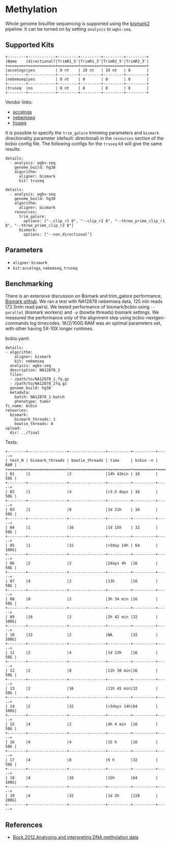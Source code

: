# Methylation

Whole genome bisulfite sequencing is supported using
the [bismark2](https://www.bioinformatics.babraham.ac.uk/projects/bismark/) pipeline.
It can be turned on by setting `analysis` to `wgbs-seq`.

## Supported Kits
```eval_rst
+--------+------------+---------+---------+---------+---------+
|Name    |directional?|TrimR1_5'|TrimR1_3'|TrimR2_5'|TrimR2_3'|
+========+============+=========+=========+=========+=========+
|accelngs|yes         | 0 nt    | 19 nt   | 19 nt   | 0       |
+--------+------------+---------+---------+---------+---------+
|nebemseq|yes         | 0 nt    | 0       | 0       | 0       |
+--------+------------+---------+---------+---------+---------+
|truseq  |no          | 8 nt    | 8       | 8       | 8       |
+--------+------------+---------+---------+---------+---------+
```

Vendor links:
- [accelngs](https://swiftbiosci.com/accel-ngs-methyl-seq-dna-library-kit/)
- [nebemseq](https://www.neb.com/products/e7120-nebnext-enzymatic-methyl-seq-kit)
- [truseq](https://www.illumina.com/products/by-type/sequencing-kits/library-prep-kits/truseq-methyl-capture-epic.html)


It is possible to specify the `trim_galore` trimming parameters and `bismark` directionality parameter (default: directional) in the `resources` section of the bcbio config file. The following configs for the `truseq` kit will give the same results:
```
details:
  - analysis: wgbs-seq
    genome_build: hg38
    algorithm:
      aligner: bismark
      kit: truseq
```
```
details:
  - analysis: wgbs-seq
    genome_build: hg38
    algorithm:
      aligner: bismark
    resources:
      trim_galore:
        options: ["--clip_r1 8", "--clip_r2 8", "--three_prime_clip_r1 8", "--three_prime_clip_r2 8"]
      bismark:
        options: ["--non_directional"]
```

## Parameters
- `aligner`: `bismark`
- `kit`: `accelngs`, `nebemseq`, `truseq`

## Benchmarking
There is an extensive discussion on Bismark and trim_galore performance, [Bismark github](https://github.com/FelixKrueger/Bismark/issues/96).
We ran a test with NA12878 nebemseq data, 125 mln reads (72.5mln read pairs).
We tested performance of bismark/bcbio using `--parallel` (bismark workers) and `-p` (bowtie threads) bismark settings.
We measured the performance only of the alignment step using bcbio-nextgen-commands log timecodes. 16/2/100G RAM was an optimal parameters set, with other having 5X-10X longer runtimes.

bcbio.yaml:
```
details:
- algorithm:
    aligner: bismark
    kit: nebemseq
  analysis: wgbs-seq
  description: NA12878_1
  files:
  - /path/to/NA12878_1.fq.gz
  - /path/to/NA12878_2fq.gz
  genome_build: hg38
  metadata:
    batch: NA12878_1-batch
    phenotype: tumor
fc_name: bcbio
resources:
  bismark:
    bismark_threads: 1
    bowtie_threads: 8
upload:
  dir: ../final
```

Tests:

```eval_rst
+--------+-----------------+----------------+----------+----------+-----+
| test_N | bismark_threads | bowtie_threads | time     | bcbio -n | RAM |
+========+=================+================+==========+==========+=====+
| 01     |1                |2               |14h 42min | 16       | 50G |
+--------+-----------------+----------------+----------+----------+-----+
| 02     |1                |4               |>3.5 days | 16       | 50G |
+--------+-----------------+----------------+----------+----------+-----+
| 03     |1                |8               |1d 21h    | 16       | 50G |
+--------+-----------------+----------------+----------+----------+-----+
| 04     |1                |16              |1d 15h    | 32       | 50G |
+--------+-----------------+----------------+----------+----------+-----+
| 05     |1                |32              |>3day 14h | 64       | 100G|
+--------+-----------------+----------------+----------+----------+-----+
| 06     |2                |2               |2days 4h  |16        | 50G |
+--------+-----------------+----------------+----------+----------+-----+
| 07     |4                |2               |13h       |16        | 50G |
+--------+-----------------+----------------+----------+----------+-----+
| 08     |8                |2               |3h 34 min |16        | 50G |
+--------+-----------------+----------------+----------+----------+-----+
| 09     |16               |2               |2h 42 min |32        | 100G|
+--------+-----------------+----------------+----------+----------+-----+
| 10     |32               |2               |NA        |32        | 100G|
+--------+-----------------+----------------+----------+----------+-----+
| 11     |2                |4               |1d 23h    |16        | 50G |
+--------+-----------------+----------------+----------+----------+-----+
| 12     |2                |8               |11h 30 min|16        | 50G |
+--------+-----------------+----------------+----------+----------+-----+
| 13     |2                |16              |11h 45 min|32        | 50G |
+--------+-----------------+----------------+----------+----------+-----+
| 14     |2                |32              |>3days 14h|64        | 100G|
+--------+-----------------+----------------+----------+----------+-----+
| 15     |4                |2               |4h 4 min  |16        | 50G |
+--------+-----------------+----------------+----------+----------+-----+
| 16     |4                |4               |15 h      |16        | 50G |
+--------+-----------------+----------------+----------+----------+-----+
| 17     |4                |8               |6 h       |32        | 50G |
+--------+-----------------+----------------+----------+----------+-----+
| 18     |4                |16              |15h       |64        | 100G|
+--------+-----------------+----------------+----------+----------+-----+
| 19     |4                |32              |1d 2h     |128       | 200G|
+--------+-----------------+----------------+----------+----------+-----+
```

## References
- [Bock.2012.Analysing and interpreting DNA methylation data](https://www.nature.com/articles/nrg3273)
